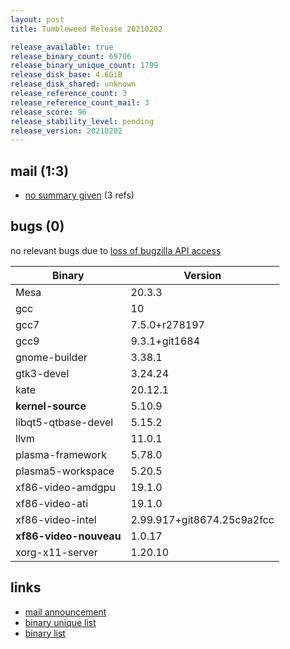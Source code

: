 ```yaml
---
layout: post
title: Tumbleweed Release 20210202

release_available: true
release_binary_count: 69706
release_binary_unique_count: 1799
release_disk_base: 4.6GiB
release_disk_shared: unknown
release_reference_count: 3
release_reference_count_mail: 3
release_score: 96
release_stability_level: pending
release_version: 20210202
---
```


## mail (1:3)

- [no summary given](https://github.com/boombatower/tumbleweed-review/issues/10) (3 refs)

## bugs (0)

<!--more-->

no relevant bugs due to [loss of bugzilla API access](https://bugzilla.opensuse.org/show_bug.cgi?id=1157722)

Binary | Version
--- | ---
Mesa | 20.3.3
gcc | 10
gcc7 | 7.5.0+r278197
gcc9 | 9.3.1+git1684
gnome-builder | 3.38.1
gtk3-devel | 3.24.24
kate | 20.12.1
**kernel-source** | 5.10.9
libqt5-qtbase-devel | 5.15.2
llvm | 11.0.1
plasma-framework | 5.78.0
plasma5-workspace | 5.20.5
xf86-video-amdgpu | 19.1.0
xf86-video-ati | 19.1.0
xf86-video-intel | 2.99.917+git8674.25c9a2fcc
**xf86-video-nouveau** | 1.0.17
xorg-x11-server | 1.20.10

## links

- [mail announcement](https://github.com/boombatower/tumbleweed-review/issues/10)
- [binary unique list](http://download.opensuse.org/history/20210202/rpm.unique.list)
- [binary list](http://download.opensuse.org/history/20210202/rpm.list)

